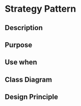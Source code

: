 # Strategy Pattern

## Description

## Purpose

## Use when

## Class Diagram

## Design Principle

